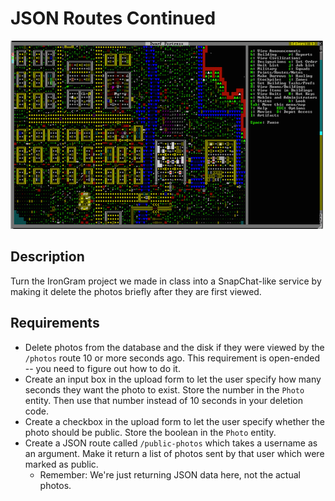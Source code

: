 # JSON Routes Continued

![screenshot](screenshot.png)

## Description

Turn the IronGram project we made in class into a SnapChat-like service by making it delete the photos briefly after they are first viewed.

## Requirements

* Delete photos from the database and the disk if they were viewed by the `/photos` route 10 or more seconds ago. This requirement is open-ended -- you need to figure out how to do it.
* Create an input box in the upload form to let the user specify how many seconds they want the photo to exist. Store the number in the `Photo` entity. Then use that number instead of 10 seconds in your deletion code.
* Create a checkbox in the upload form to let the user specify whether the photo should be public. Store the boolean in the `Photo` entity.
* Create a JSON route called `/public-photos` which takes a username as an argument. Make it return a list of photos sent by that user which were marked as public.
  * Remember: We're just returning JSON data here, not the actual photos.
